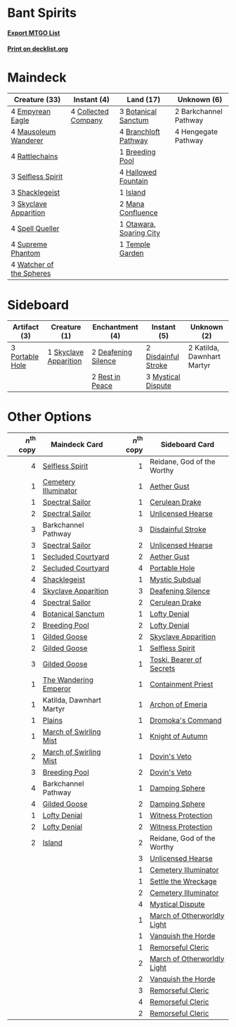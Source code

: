 # Bant Spirits

#### [Export MTGO List](../collection/Bant%20Spirits/Bant%20Spirits.txt)
#### [Print on decklist.org](http://decklist.org/?deckmain=2%09Barkchannel%20Pathway%0A3%09Botanical%20Sanctum%0A4%09Branchloft%20Pathway%0A1%09Breeding%20Pool%0A4%09Collected%20Company%0A4%09Empyrean%20Eagle%0A4%09Hallowed%20Fountain%0A4%09Hengegate%20Pathway%0A1%09Island%0A2%09Mana%20Confluence%0A4%09Mausoleum%20Wanderer%0A1%09Otawara,%20Soaring%20City%0A4%09Rattlechains%0A3%09Selfless%20Spirit%0A3%09Shacklegeist%0A3%09Skyclave%20Apparition%0A4%09Spell%20Queller%0A4%09Supreme%20Phantom%0A1%09Temple%20Garden%0A4%09Watcher%20of%20the%20Spheres&deckside=2%09Deafening%20Silence%0A2%09Disdainful%20Stroke%0A2%09Katilda,%20Dawnhart%20Martyr%0A3%09Mystical%20Dispute%0A3%09Portable%20Hole%0A2%09Rest%20in%20Peace%0A1%09Skyclave%20Apparition)
# Maindeck

|                                           Creature (33)                                           |                                         Instant (4)                                          |                                            Land (17)                                             |     Unknown (6)     |
|---------------------------------------------------------------------------------------------------|----------------------------------------------------------------------------------------------|--------------------------------------------------------------------------------------------------|---------------------|
|4 [Empyrean Eagle](http://gatherer.wizards.com/Pages/Card/Details.aspx?multiverseid=466962)        |4 [Collected Company](http://gatherer.wizards.com/Pages/Card/Details.aspx?multiverseid=394519)|3 [Botanical Sanctum](http://gatherer.wizards.com/Pages/Card/Details.aspx?multiverseid=417817)    |2 Barkchannel Pathway|
|4 [Mausoleum Wanderer](http://gatherer.wizards.com/Pages/Card/Details.aspx?multiverseid=414364)    |                                                                                              |4 [Branchloft Pathway](http://gatherer.wizards.com/Pages/Card/Details.aspx?multiverseid=491909)   |4 Hengegate Pathway  |
|4 [Rattlechains](http://gatherer.wizards.com/Pages/Card/Details.aspx?multiverseid=409824)          |                                                                                              |1 [Breeding Pool](http://gatherer.wizards.com/Pages/Card/Details.aspx?multiverseid=97088)         |                     |
|3 [Selfless Spirit](http://gatherer.wizards.com/Pages/Card/Details.aspx?multiverseid=414332)       |                                                                                              |4 [Hallowed Fountain](http://gatherer.wizards.com/Pages/Card/Details.aspx?multiverseid=97071)     |                     |
|3 [Shacklegeist](http://gatherer.wizards.com/Pages/Card/Details.aspx?multiverseid=488252)          |                                                                                              |1 [Island](http://gatherer.wizards.com/Pages/Card/Details.aspx?multiverseid=439857)               |                     |
|3 [Skyclave Apparition](http://gatherer.wizards.com/Pages/Card/Details.aspx?multiverseid=495603)   |                                                                                              |2 [Mana Confluence](http://gatherer.wizards.com/Pages/Card/Details.aspx?multiverseid=409573)      |                     |
|4 [Spell Queller](http://gatherer.wizards.com/Pages/Card/Details.aspx?multiverseid=414494)         |                                                                                              |1 [Otawara, Soaring City](http://gatherer.wizards.com/Pages/Card/Details.aspx?multiverseid=548584)|                     |
|4 [Supreme Phantom](http://gatherer.wizards.com/Pages/Card/Details.aspx?multiverseid=447212)       |                                                                                              |1 [Temple Garden](http://gatherer.wizards.com/Pages/Card/Details.aspx?multiverseid=405112)        |                     |
|4 [Watcher of the Spheres](http://gatherer.wizards.com/Pages/Card/Details.aspx?multiverseid=485550)|                                                                                              |                                                                                                  |                     |


# Sideboard

|                                       Artifact (3)                                       |                                          Creature (1)                                          |                                       Enchantment (4)                                        |                                         Instant (5)                                          |       Unknown (2)        |
|------------------------------------------------------------------------------------------|------------------------------------------------------------------------------------------------|----------------------------------------------------------------------------------------------|----------------------------------------------------------------------------------------------|--------------------------|
|3 [Portable Hole](http://gatherer.wizards.com/Pages/Card/Details.aspx?multiverseid=527320)|1 [Skyclave Apparition](http://gatherer.wizards.com/Pages/Card/Details.aspx?multiverseid=495603)|2 [Deafening Silence](http://gatherer.wizards.com/Pages/Card/Details.aspx?multiverseid=472972)|2 [Disdainful Stroke](http://gatherer.wizards.com/Pages/Card/Details.aspx?multiverseid=420705)|2 Katilda, Dawnhart Martyr|
|                                                                                          |                                                                                                |2 [Rest in Peace](http://gatherer.wizards.com/Pages/Card/Details.aspx?multiverseid=442021)    |3 [Mystical Dispute](http://gatherer.wizards.com/Pages/Card/Details.aspx?multiverseid=473020) |                          |


# Other Options

|*n*<sup>th</sup> copy|                                          Maindeck Card                                          |*n*<sup>th</sup> copy|                                            Sideboard Card                                            |
|--------------------:|-------------------------------------------------------------------------------------------------|--------------------:|------------------------------------------------------------------------------------------------------|
|                    4|[Selfless Spirit](http://gatherer.wizards.com/Pages/Card/Details.aspx?multiverseid=414332)       |                    1|Reidane, God of the Worthy                                                                            |
|                    1|[Cemetery Illuminator](http://gatherer.wizards.com/Pages/Card/Details.aspx?multiverseid=540888)  |                    1|[Aether Gust](http://gatherer.wizards.com/Pages/Card/Details.aspx?multiverseid=466796)                |
|                    1|[Spectral Sailor](http://gatherer.wizards.com/Pages/Card/Details.aspx?multiverseid=466830)       |                    1|[Cerulean Drake](http://gatherer.wizards.com/Pages/Card/Details.aspx?multiverseid=466807)             |
|                    2|[Spectral Sailor](http://gatherer.wizards.com/Pages/Card/Details.aspx?multiverseid=466830)       |                    1|[Unlicensed Hearse](http://gatherer.wizards.com/Pages/Card/Details.aspx?multiverseid=555447)          |
|                    3|Barkchannel Pathway                                                                              |                    3|[Disdainful Stroke](http://gatherer.wizards.com/Pages/Card/Details.aspx?multiverseid=420705)          |
|                    3|[Spectral Sailor](http://gatherer.wizards.com/Pages/Card/Details.aspx?multiverseid=466830)       |                    2|[Unlicensed Hearse](http://gatherer.wizards.com/Pages/Card/Details.aspx?multiverseid=555447)          |
|                    1|[Secluded Courtyard](http://gatherer.wizards.com/Pages/Card/Details.aspx?multiverseid=548588)    |                    2|[Aether Gust](http://gatherer.wizards.com/Pages/Card/Details.aspx?multiverseid=466796)                |
|                    2|[Secluded Courtyard](http://gatherer.wizards.com/Pages/Card/Details.aspx?multiverseid=548588)    |                    4|[Portable Hole](http://gatherer.wizards.com/Pages/Card/Details.aspx?multiverseid=527320)              |
|                    4|[Shacklegeist](http://gatherer.wizards.com/Pages/Card/Details.aspx?multiverseid=488252)          |                    1|[Mystic Subdual](http://gatherer.wizards.com/Pages/Card/Details.aspx?multiverseid=479577)             |
|                    4|[Skyclave Apparition](http://gatherer.wizards.com/Pages/Card/Details.aspx?multiverseid=495603)   |                    3|[Deafening Silence](http://gatherer.wizards.com/Pages/Card/Details.aspx?multiverseid=472972)          |
|                    4|[Spectral Sailor](http://gatherer.wizards.com/Pages/Card/Details.aspx?multiverseid=466830)       |                    2|[Cerulean Drake](http://gatherer.wizards.com/Pages/Card/Details.aspx?multiverseid=466807)             |
|                    4|[Botanical Sanctum](http://gatherer.wizards.com/Pages/Card/Details.aspx?multiverseid=417817)     |                    1|[Lofty Denial](http://gatherer.wizards.com/Pages/Card/Details.aspx?multiverseid=485379)               |
|                    2|[Breeding Pool](http://gatherer.wizards.com/Pages/Card/Details.aspx?multiverseid=97088)          |                    2|[Lofty Denial](http://gatherer.wizards.com/Pages/Card/Details.aspx?multiverseid=485379)               |
|                    1|[Gilded Goose](http://gatherer.wizards.com/Pages/Card/Details.aspx?multiverseid=473122)          |                    2|[Skyclave Apparition](http://gatherer.wizards.com/Pages/Card/Details.aspx?multiverseid=495603)        |
|                    2|[Gilded Goose](http://gatherer.wizards.com/Pages/Card/Details.aspx?multiverseid=473122)          |                    1|[Selfless Spirit](http://gatherer.wizards.com/Pages/Card/Details.aspx?multiverseid=414332)            |
|                    3|[Gilded Goose](http://gatherer.wizards.com/Pages/Card/Details.aspx?multiverseid=473122)          |                    1|[Toski, Bearer of Secrets](http://gatherer.wizards.com/Pages/Card/Details.aspx?multiverseid=503813)   |
|                    1|[The Wandering Emperor](http://gatherer.wizards.com/Pages/Card/Details.aspx?multiverseid=548337) |                    1|[Containment Priest](http://gatherer.wizards.com/Pages/Card/Details.aspx?multiverseid=389470)         |
|                    1|Katilda, Dawnhart Martyr                                                                         |                    1|[Archon of Emeria](http://gatherer.wizards.com/Pages/Card/Details.aspx?multiverseid=495594)           |
|                    1|[Plains](http://gatherer.wizards.com/Pages/Card/Details.aspx?multiverseid=439856)                |                    1|[Dromoka's Command](http://gatherer.wizards.com/Pages/Card/Details.aspx?multiverseid=394558)          |
|                    1|[March of Swirling Mist](http://gatherer.wizards.com/Pages/Card/Details.aspx?multiverseid=548358)|                    1|[Knight of Autumn](http://gatherer.wizards.com/Pages/Card/Details.aspx?multiverseid=452933)           |
|                    2|[March of Swirling Mist](http://gatherer.wizards.com/Pages/Card/Details.aspx?multiverseid=548358)|                    1|[Dovin's Veto](http://gatherer.wizards.com/Pages/Card/Details.aspx?multiverseid=461120)               |
|                    3|[Breeding Pool](http://gatherer.wizards.com/Pages/Card/Details.aspx?multiverseid=97088)          |                    2|[Dovin's Veto](http://gatherer.wizards.com/Pages/Card/Details.aspx?multiverseid=461120)               |
|                    4|Barkchannel Pathway                                                                              |                    1|[Damping Sphere](http://gatherer.wizards.com/Pages/Card/Details.aspx?multiverseid=443101)             |
|                    4|[Gilded Goose](http://gatherer.wizards.com/Pages/Card/Details.aspx?multiverseid=473122)          |                    2|[Damping Sphere](http://gatherer.wizards.com/Pages/Card/Details.aspx?multiverseid=443101)             |
|                    1|[Lofty Denial](http://gatherer.wizards.com/Pages/Card/Details.aspx?multiverseid=485379)          |                    1|[Witness Protection](http://gatherer.wizards.com/Pages/Card/Details.aspx?multiverseid=555267)         |
|                    2|[Lofty Denial](http://gatherer.wizards.com/Pages/Card/Details.aspx?multiverseid=485379)          |                    2|[Witness Protection](http://gatherer.wizards.com/Pages/Card/Details.aspx?multiverseid=555267)         |
|                    2|[Island](http://gatherer.wizards.com/Pages/Card/Details.aspx?multiverseid=439857)                |                    2|Reidane, God of the Worthy                                                                            |
|                     |                                                                                                 |                    3|[Unlicensed Hearse](http://gatherer.wizards.com/Pages/Card/Details.aspx?multiverseid=555447)          |
|                     |                                                                                                 |                    1|[Cemetery Illuminator](http://gatherer.wizards.com/Pages/Card/Details.aspx?multiverseid=540888)       |
|                     |                                                                                                 |                    1|[Settle the Wreckage](http://gatherer.wizards.com/Pages/Card/Details.aspx?multiverseid=435186)        |
|                     |                                                                                                 |                    2|[Cemetery Illuminator](http://gatherer.wizards.com/Pages/Card/Details.aspx?multiverseid=540888)       |
|                     |                                                                                                 |                    4|[Mystical Dispute](http://gatherer.wizards.com/Pages/Card/Details.aspx?multiverseid=473020)           |
|                     |                                                                                                 |                    1|[March of Otherworldly Light](http://gatherer.wizards.com/Pages/Card/Details.aspx?multiverseid=548321)|
|                     |                                                                                                 |                    1|[Vanquish the Horde](http://gatherer.wizards.com/Pages/Card/Details.aspx?multiverseid=534799)         |
|                     |                                                                                                 |                    1|[Remorseful Cleric](http://gatherer.wizards.com/Pages/Card/Details.aspx?multiverseid=447169)          |
|                     |                                                                                                 |                    2|[March of Otherworldly Light](http://gatherer.wizards.com/Pages/Card/Details.aspx?multiverseid=548321)|
|                     |                                                                                                 |                    2|[Vanquish the Horde](http://gatherer.wizards.com/Pages/Card/Details.aspx?multiverseid=534799)         |
|                     |                                                                                                 |                    3|[Remorseful Cleric](http://gatherer.wizards.com/Pages/Card/Details.aspx?multiverseid=447169)          |
|                     |                                                                                                 |                    4|[Remorseful Cleric](http://gatherer.wizards.com/Pages/Card/Details.aspx?multiverseid=447169)          |
|                     |                                                                                                 |                    2|[Remorseful Cleric](http://gatherer.wizards.com/Pages/Card/Details.aspx?multiverseid=447169)          |

